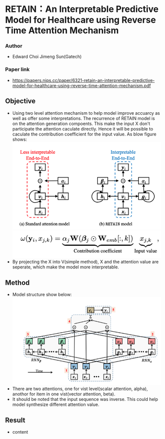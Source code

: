 # RETAIN：An Interpretable Predictive Model for Healthcare using Reverse Time Attention Mechanism

### Author
* Edward Choi Jimeng Sun(Gatech)

### Paper link
* https://papers.nips.cc/paper/6321-retain-an-interpretable-predictive-model-for-healthcare-using-reverse-time-attention-mechanism.pdf

## Objective
* Using two level attention mechanism to help model improve accuarcy as well as offer some interpretations. The recurrence of RETAIN model is on the attention generation compoents. This make the input X don't participate the attention caculate directly. Hence it will be possible to caculate the contribution coefficient for the input value. As blow figure shows:
![](https://github.com/trx14/paper-reading/blob/master/img/retain_1.png)
![](https://github.com/trx14/paper-reading/blob/master/img/retain_3.png)
* By projecting the X into V(simple method), X and the attention value are seperate, which make the model more interpretable.

## Method
* Model structure show below:
![](https://github.com/trx14/paper-reading/blob/master/img/retain_2.png)
* There are two attentions, one for vist level(scalar attention, alpha), anothor for item in one vist(vector attention, beta).
* It should be noted that the input sequence was inverse. This could help model synthesize different attention value.

## Result
* content
